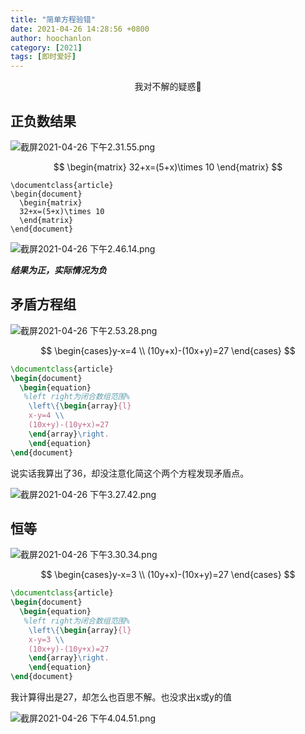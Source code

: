 ```yaml
---
title: "简单方程验错"
date: 2021-04-26 14:28:56 +0800
author: hoochanlon
category: [2021]
tags: [即时爱好]
---
```


<p style="text-align:center">我对不解的疑惑🤔 </p> <!-- more -->

## 正负数结果

![截屏2021-04-26 下午2.31.55.png](https://i.loli.net/2021/04/26/ulAHsn9SMhrOt7a.png)

$$
\begin{matrix}
  32+x=(5+x)\times 10
\end{matrix}
$$

```
\documentclass{article}
\begin{document}
  \begin{matrix}
  32+x=(5+x)\times 10
  \end{matrix}  
\end{document}
```

![截屏2021-04-26 下午2.46.14.png](https://i.loli.net/2021/04/26/bZSi7w94nOvCcGE.png)

***结果为正，实际情况为负***

## 矛盾方程组

![截屏2021-04-26 下午2.53.28.png](https://i.loli.net/2021/04/26/prmyO3MzfWKvZ76.png)

$$
\begin{cases}y-x=4 \\
(10y+x)-(10x+y)=27
\end{cases}
$$

```latex
\documentclass{article}
\begin{document}
  \begin{equation}
   %left right为闭合数组范围%
    \left\{\begin{array}{l}
    x-y=4 \\
    (10x+y)-(10y+x)=27
    \end{array}\right.
    \end{equation}
\end{document}
```

说实话我算出了36，却没注意化简这个两个方程发现矛盾点。

![截屏2021-04-26 下午3.27.42.png](https://i.loli.net/2021/04/26/NXmVErcl8q1w53k.png)

## 恒等

![截屏2021-04-26 下午3.30.34.png](https://i.loli.net/2021/04/26/6D9TGZ5UXLwNM7r.png)

$$
\begin{cases}y-x=3 \\
(10y+x)-(10x+y)=27
\end{cases}
$$

```latex
\documentclass{article}
\begin{document}
  \begin{equation}
   %left right为闭合数组范围%
    \left\{\begin{array}{l}
    x-y=3 \\
    (10x+y)-(10y+x)=27
    \end{array}\right.
    \end{equation}
\end{document}
```
我计算得出是27，却怎么也百思不解。也没求出x或y的值

![截屏2021-04-26 下午4.04.51.png](https://i.loli.net/2021/04/26/Ptb7BYOp8UDKJXx.png)
